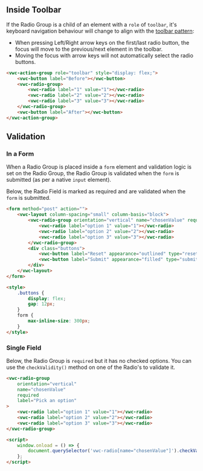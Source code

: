 ## Inside Toolbar

If the Radio Group is a child of an element with a `role` of `toolbar`, it's keyboard navigation behaviour will change to align with the [toolbar pattern](https://www.w3.org/WAI/ARIA/apg/patterns/toolbar/):

- When pressing Left/Right arrow keys on the first/last radio button, the focus will move to the previous/next element in the toolbar.
- Moving the focus with arrow keys will not automatically select the radio buttons.

```html preview
<vwc-action-group role="toolbar" style="display: flex;">
	<vwc-button label="Before"></vwc-button>
	<vwc-radio-group>
		<vwc-radio label="1" value="1"></vwc-radio>
		<vwc-radio label="2" value="2"></vwc-radio>
		<vwc-radio label="3" value="3"></vwc-radio>
	</vwc-radio-group>
	<vwc-button label="After"></vwc-button>
</vwc-action-group>
```

## Validation

### In a Form

When a Radio Group is placed inside a `form` element and validation logic is set on the Radio Group, the Radio Group is validated when the `form` is submitted (as per a native `input` element).

Below, the Radio Field is marked as required and are validated when the `form` is submitted.

```html preview 365px
<form method="post" action="">
	<vwc-layout column-spacing="small" column-basis="block">
		<vwc-radio-group orientation="vertical" name="chosenValue" required>
			<vwc-radio label="option 1" value="1"></vwc-radio>
			<vwc-radio label="option 2" value="2"></vwc-radio>
			<vwc-radio label="option 3" value="3"></vwc-radio>
		</vwc-radio-group>
		<div class="buttons">
			<vwc-button label="Reset" appearance="outlined" type="reset"></vwc-button>
			<vwc-button label="Submit" appearance="filled" type="submit"></vwc-button>
		</div>
	</vwc-layout>
</form>

<style>
	.buttons {
		display: flex;
		gap: 12px;
	}
	form {
		max-inline-size: 300px;
	}
</style>
```

### Single Field

Below, the Radio Group is `required` but it has no checked options. You can use the `checkValidity()` method on one of the Radio's to validate it.

```html preview
<vwc-radio-group
	orientation="vertical"
	name="chosenValue"
	required
	label="Pick an option"
>
	<vwc-radio label="option 1" value="1"></vwc-radio>
	<vwc-radio label="option 2" value="2"></vwc-radio>
	<vwc-radio label="option 3" value="3"></vwc-radio>
</vwc-radio-group>

<script>
	window.onload = () => {
		document.querySelector('vwc-radio[name="chosenValue"]').checkValidity();
	};
</script>
```

